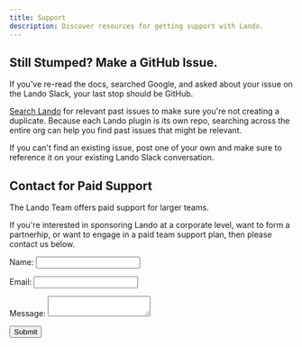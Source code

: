 ```yaml
---
title: Support
description: Discover resources for getting support with Lando.
---
```


<Plans />

## Still Stumped? Make a GitHub Issue.

If you've re-read the docs, searched Google, and asked about your issue on the Lando Slack, your last stop should be GitHub.

[Search Lando](https://github.com/search?q=org%3Alando&type=issues) for relevant past issues to make sure you're not creating a duplicate. Because each Lando plugin is its own repo, searching across the entire org can help you find past issues that might be relevant.

If you can't find an existing issue, post one of your own and make sure to reference it on your existing Lando Slack conversation.


## Contact for Paid Support

The Lando Team offers paid support for larger teams.

If you're interested in sponsoring Lando at a corporate level, want to form a partnerhip, or want to engage in a paid team support plan, then please contact us below.

<form class="netlify" name="contact" method="POST" netflify data-netlify="true">
  <input type="hidden" name="form-name" value="contact" />
  <p>
    <label>Name: <input type="text" name="name" /></label>
  </p>
  <p>
    <label>Email: <input type="email" name="email" /></label>
  </p>
  <p>
    <label>Message: <textarea name="message"></textarea></label>
  </p>
  <p>
    <button type="submit" class="btn btn-primary">Submit</button>
  </p>
</form>


